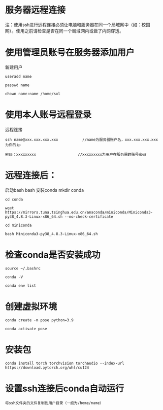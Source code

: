 # 服务器远程连接
注：使用ssh进行远程连接必须让电脑和服务器在同一个局域网中（如：校园网）。使用之前请检查是否在同一个局域网内或做了内网穿透。

# 使用管理员账号在服务器添加用户

新建用户 

    useradd name
  
    passwd name
  
    chown name:name /home/sxl

# 使用本人账号远程登录
远程连接

    ssh name@xxx.xxx.xxx.xxx           //name为服务器账户名，xxx.xxx.xxx.xxx为你的ip
  
    密码：xxxxxxxxx                   //xxxxxxxxx为用户在服务器的账号密码
  
# 远程连接后：
启动bash
    bash
安装conda
    mkdir conda
    
    cd conda
    
    wget https://mirrors.tuna.tsinghua.edu.cn/anaconda/miniconda/Miniconda3-py38_4.8.3-Linux-x86_64.sh --no-check-certificate
    
    cd miniconda
    
    bash Miniconda3-py38_4.8.3-Linux-x86_64.sh
# 检查conda是否安装成功
    source ~/.bashrc
    
    conda -V
    
    conda env list
# 创建虚拟环境
    conda create -n pose python=3.9
    
    conda activate pose
# 安装包
    conda install torch torchvision torchaudio --index-url https://download.pytorch.org/whl/cu124
  
# 设置ssh连接后conda自动运行
    将ssh文件夹的文件复制到用户目录（一般为/home/name）

